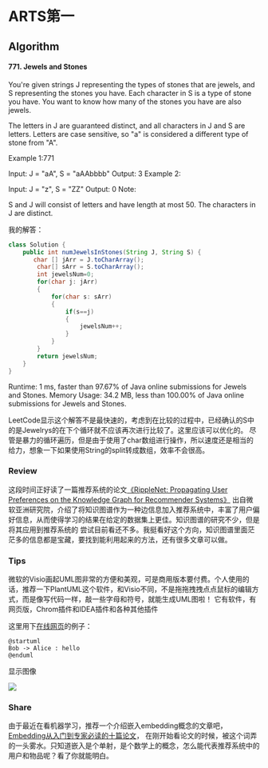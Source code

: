 # ARTS第一
## Algorithm
#### 771. Jewels and Stones

You're given strings J representing the types of stones that are jewels, and S representing the stones you have.  Each character in S is a type of stone you have.  You want to know how many of the stones you have are also jewels.

The letters in J are guaranteed distinct, and all characters in J and S are letters. Letters are case sensitive, so "a" is considered a different type of stone from "A".

Example 1:771


Input: J = "aA", S = "aAAbbbb"
Output: 3
Example 2:

Input: J = "z", S = "ZZ"
Output: 0
Note:

S and J will consist of letters and have length at most 50.
The characters in J are distinct.


我的解答：
```java
class Solution {
    public int numJewelsInStones(String J, String S) {
       char [] jArr = J.toCharArray();
        char[] sArr = S.toCharArray();
        int jewelsNum=0;
        for(char j: jArr)
        {
            for(char s: sArr)
            {
                if(s==j)
                {
                    jewelsNum++;
                }
            }
        }
        return jewelsNum;
    }
}
```

Runtime: 1 ms, faster than 97.67% of Java online submissions for Jewels and Stones.
Memory Usage: 34.2 MB, less than 100.00% of Java online submissions for Jewels and Stones.

LeetCode显示这个解答不是最快速的，考虑到在比较的过程中，已经确认的S中的是Jewelrys的在下个循环就不应该再次进行比较了。这里应该可以优化的。
尽管是暴力的循环遍历，但是由于使用了char数组进行操作，所以速度还是相当的给力，想象一下如果使用String的split转成数组，效率不会很高。

### Review

这段时间正好读了一篇推荐系统的论文[《RippleNet: Propagating User Preferences on the Knowledge Graph for Recommender Systems》](https://arxiv.org/abs/1803.03467v1)
出自微软亚洲研究院，介绍了将知识图谱作为一种边信息加入推荐系统中，丰富了用户偏好信息，从而使得学习的结果在给定的数据集上更佳。知识图谱的研究不少，但是将其应用到推荐系统的
尝试目前看还不多。我挺看好这个方向，知识图谱里面茫茫多的信息都是宝藏，要找到能利用起来的方法，还有很多文章可以做。


### Tips
微软的Visio画起UML图非常的方便和美观，可是商用版本要付费。个人使用的话，推荐一下PlantUML这个软件，和Visio不同，不是拖拖拽拽点点鼠标的编辑方式，而是像写代码一样，敲一些字母和符号，就能生成UML图啦！
它有软件，有网页版，Chrom插件和IDEA插件和各种其他插件

这里用下[在线网页](http://www.plantuml.com/plantuml)的例子：
```
@startuml
Bob -> Alice : hello
@enduml
```
显示图像

![](http://www.plantuml.com/plantuml/png/SyfFKj2rKt3CoKnELR1Io4ZDoSa70000)



### Share
由于最近在看机器学习，推荐一个介绍嵌入embedding概念的文章吧，[Embedding从入门到专家必读的十篇论文](https://zhuanlan.zhihu.com/p/58805184)，
在刚开始看论文的时候，被这个词弄的一头雾水。只知道嵌入是个单射，是个数学上的概念，怎么能代表推荐系统中的用户和物品呢？看了你就能明白。
